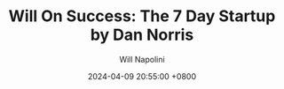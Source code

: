 ---
title: "Will On Success: The 7 Day Startup by Dan Norris"
author: Will Napolini
date: 2024-04-09 20:55:00 +0800
categories: [Mindset, Book-summaries]
tags:
  [
    the-7-day-startup,
    dan-norris,
    entrepreneurship,
    startup-business,
    quick-success,
    bootstrapping,
    lean-startup,
    marketing-strategies,
    online-business,
    fast-results,
    minimalist-approach,
    freelance-to-startup,
    digital-nomad,
    business-ideas,
    rapid-growth,
    seven-day-plan,
    side-hustle,
    launching-a-startup,
    small-business-growth,
    entrepreneur-mindset,
    business-strategy
  ]
image: https://pbs.twimg.com/media/GO17IO8XAAADGOX?format=jpg&name=large
alt: "Will On Success: The 7 Day Startup by Dan Norris"
fallback:
  - 
  # Replace with the URL of your backup image
  -
  # Replace with the URL of your backup image
---